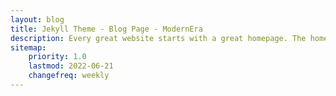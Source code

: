 ```yaml
---
layout: blog
title: Jekyll Theme - Blog Page - ModernEra
description: Every great website starts with a great homepage. The homepage tells your viewers what your site is all about and gives your viewers a place to come back to.
sitemap:
    priority: 1.0
    lastmod: 2022-06-21
    changefreq: weekly
---
```

